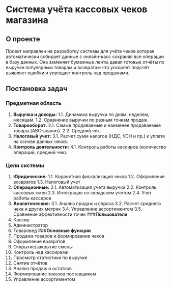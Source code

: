 # **Система учёта кассовых чеков магазина**
## **О проекте**
Проект направлен на разработку системы для учёта чеков которая автоматически собирает данные с онлайн-касс сохраняя все операции в базу данных. Она заменяет бумажные ленты давая готовые отчёты по выручке популярным товарам и возвратам что ускоряет подсчёт выявляет ошибки и упрощает контроль над продажами.
## **Постановка задач**
### **Предметная область**
1.  **Выручка и доходы:**
1.1. Динамика выручки по дням, неделям, месяцам.
1.2. Сравнение выручки по разным точкам продаж.
2.	**Товарооборот:**
2.1.	Самые продаваемые и наименее продаваемые товары (ABC-анализ).
2.2.	Средний чек.
3.	**Налоговый учет:**
3.1.	Расчет сумм налогов (НДС, УСН и пр.) к уплате на основе данных чеков.
4.	**Контроль деятельности:**
4.1.	Контроль работы кассиров (количество операций, средний чек).
### **Цели системы**
1.  **Юридические:**
1.1. Корректная фискализация чеков
1.2. Оформление возвратов
1.3. Налоговый учет
2.  **Операционные:**
2.1. Автоматизация учета выручки
2.2. Контроль кассовых смен
2.3. Интеграция со складским учетом
2.4. Учет работы кассиров
3.  **Аналитические:**
3.1. Анализ продаж и спроса
3.2. Расчет среднего чека и других метрик
3.4. Управление ассортиментом
3.5. Сравнение эффективности точек
###**Пользователи**
1.  Кассир
2.  Администратор
3.  Товаровед
###**Основные функции**
1.    Продажа товаров и формирование чеков
2.    Оформление возвратов
3.    Открытие/закрытие смены 
4.    Контроль над кассирами
5.    Просмотр статистики по выручке
6.    Снятие отчётов
7.    Анализ продаж и остатков
8.    Формирование заказов поставщикам
9.    Управление ассортиментом